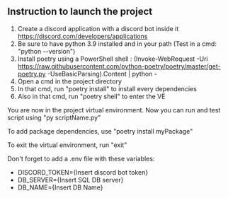 ## Instruction to launch the project

1. Create a discord application with a discord bot inside it https://discord.com/developers/applications
2. Be sure to have python 3.9 installed and in your path (Test in a cmd: "python --version")
3. Install poetry using a PowerShell shell : (Invoke-WebRequest -Uri https://raw.githubusercontent.com/python-poetry/poetry/master/get-poetry.py -UseBasicParsing).Content | python -
4. Open a cmd in the project directory
5. In that cmd, run "poetry install" to install every dependencies
6. Also in that cmd, run "poetry shell" to enter the VE

You are now in the project virtual environment. Now you can run and test script using "py scriptName.py" 

To add package dependencies, use "poetry install myPackage"

To exit the virtual environment, run "exit"

Don't forget to add a .env file with these variables:
- DISCORD_TOKEN={Insert discord bot token}
- DB_SERVER={Insert SQL DB server}
- DB_NAME={Insert DB Name}
